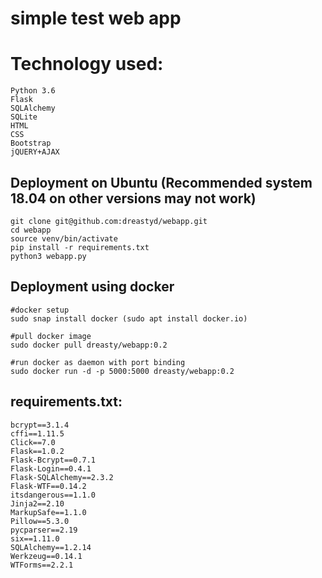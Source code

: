 # simple test web app
# Technology used:

```
Python 3.6
Flask
SQLAlchemy
SQLite
HTML
CSS
Bootstrap
jQUERY+AJAX
```

## Deployment on Ubuntu (Recommended system 18.04 on other versions may not work)
```
git clone git@github.com:dreastyd/webapp.git
cd webapp
source venv/bin/activate
pip install -r requirements.txt
python3 webapp.py
```
## Deployment using docker
```
#docker setup
sudo snap install docker (sudo apt install docker.io)

#pull docker image
sudo docker pull dreasty/webapp:0.2

#run docker as daemon with port binding
sudo docker run -d -p 5000:5000 dreasty/webapp:0.2
```

## requirements.txt:
```
bcrypt==3.1.4
cffi==1.11.5
Click==7.0
Flask==1.0.2
Flask-Bcrypt==0.7.1
Flask-Login==0.4.1
Flask-SQLAlchemy==2.3.2
Flask-WTF==0.14.2
itsdangerous==1.1.0
Jinja2==2.10
MarkupSafe==1.1.0
Pillow==5.3.0
pycparser==2.19
six==1.11.0
SQLAlchemy==1.2.14
Werkzeug==0.14.1
WTForms==2.2.1
```
